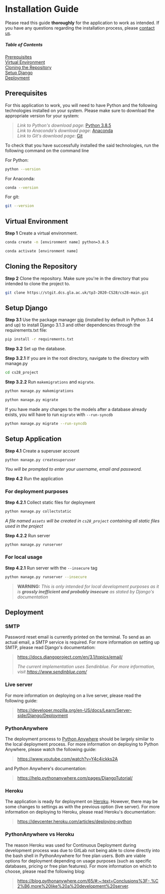 # Installation Guide

Please read this guide **thoroughly** for the application to work as intended. If you have any questions regarding the installation process, please [contact us](README.md#authors-and-contact).

##### Table of Contents
[Prerequisites](#prerequisites)  
[Virtual Environment](#virtual-environment)  
[Cloning the Repository](#cloning-the-repository)  
[Setup Django](#setup-django)  
[Deployment](#deployment)  


## Prerequisites

For this application to work, you will need to have Python and the following technologies installed on your system. Please make sure to download the appropriate version for your system:

> *Link to Python's download page*: [Python 3.8.5](https://www.python.org/downloads/release/python-385/)  
> *Link to Anaconda's download page*: [Anaconda](https://www.anaconda.com/products/individual#Downloads)  
> *Link to Git's download page*: [Git](https://git-scm.com/downloads)

To check that you have successfully installed the said technologies, run the following command on the command line

For Python:
```bash
python --version
```

For Anaconda:
```bash
conda --version
```

For git:
```bash
git --version
```

## Virtual Environment

**Step 1** Create a virtual environment.  
```bash
conda create -n [environment name] python=3.8.5

conda activate [environment name]
```

## Cloning the Repository
**Step 2** Clone the repository. Make sure you're in the directory that you intended to clone the project to.  
```bash
git clone https://stgit.dcs.gla.ac.uk/tp3-2020-CS28/cs28-main.git
```

## Setup Django
**Step 3.1** Use the package manager [pip](https://pip.pypa.io/en/stable/) (installed by default in Python 3.4 and up) to install Django 3.1.3 and other dependencies through the requirements.txt file:

```bash
pip install -r requirements.txt
```

**Step 3.2** Set up the database.

**Step 3.2.1** If you are in the root directory, navigate to the directory with manage.py
```bash
cd cs28_project
```
**Step 3.2.2** Run `makemigrations` and `migrate`.  
```bash
python manage.py makemigrations

python manage.py migrate
```
If you have made any changes to the models after a database already exists, you will have to run `migrate` with `--run-syncdb`  
```bash
python manage.py migrate --run-syncdb
```

## Setup Application
**Step 4.1** Create a superuser account  
```bash
python manage.py createsuperuser
```

*You will be prompted to enter your username, email and password.*

**Step 4.2** Run the application

### For deployment purposes
**Step 4.2.1** Collect static files for deployment
```bash
python manage.py collectstatic
```

*A file named `assets` will be created in `cs28_project` containing all static files used in the project*

**Step 4.2.2** Run server
```bash
python manage.py runserver
```

### For local usage
**Step 4.2.1** Run server with the `--insecure` tag
```bash
python manage.py runserver --insecure
```
> **WARNING:** *This is only intended for local development purposes as it is **grossly inefficient and probably insecure** as stated by Django's documentation* 

## Deployment

### SMTP
Password reset email is currently printed on the terminal. To send as an actual email, a SMTP service is required. For more information on setting up SMTP, please read Django's documentation:
> https://docs.djangoproject.com/en/3.1/topics/email/
>
> *The current implementation uses Sendinblue. For more information, visit https://www.sendinblue.com/*

### Live server
For more information on deploying on a live server, please read the following guide:  
> https://developer.mozilla.org/en-US/docs/Learn/Server-side/Django/Deployment

### PythonAnywhere
The deployment process to [Python Anywhere](https://www.pythonanywhere.com/) should be largely similar to the local deployment process. For more information on deploying to Python Anywhere, please watch the following guide:
> https://www.youtube.com/watch?v=Y4c4ickks2A

and Python Anywhere's documentation:
> https://help.pythonanywhere.com/pages/DjangoTutorial/

### Heroku
The application is ready for deployment on [Heroku](https://www.heroku.com/). However, there may be some changes to settings as with the previous option (live server). For more information on deploying to Heroku, please read Heroku's documentation:
> https://devcenter.heroku.com/articles/deploying-python

### PythonAnywhere vs Heroku
The reason Heroku was used for Continuous Deployment during development process was due to GitLab not being able to clone directly into the bash shell in PythonAnywhere for free plan users. Both are viable options for deployment depending on usage purposes (such as specific databases, pricing or free plan features). For more information on which to choose, please read the following blog:
> https://blog.pythonanywhere.com/65/#:~:text=Conclusions%3F-,%C2%B6,more%20like%20a%20development%20server.
